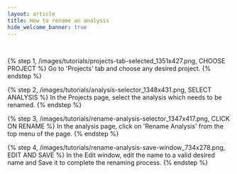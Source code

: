 ```yaml
---
layout: article
title: How to rename an analysis
hide_welcome_banner: true
---
```

<br />

{% step 1, /images/tutorials/projects-tab-selected_1351x427.png, CHOOSE PROJECT %}
Go to 'Projects' tab and choose any desired project.
{% endstep %}

{% step 2, /images/tutorials/analysis-selector_1348x431.png, SELECT ANALYSIS %}
In the Projects page, select the analysis which needs to be renamed.
{% endstep %}

{% step 3, /images/tutorials/rename-analysis-selector_1347x417.png, CLICK ON RENAME %}
In the analysis page, click on 'Rename Analysis' from the top menu of the page.
{% endstep %}

{% step 4, /images/tutorials/rename-analysis-save-window_734x278.png, EDIT AND SAVE %}
In the Edit window, edit the name to a valid desired name and Save it to complete the renaming process.
{% endstep %}
